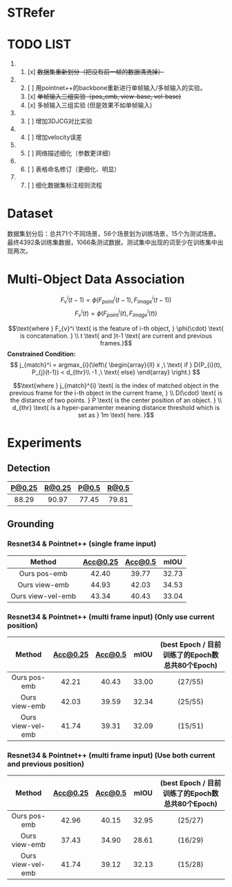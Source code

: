# STRefer

# TODO LIST

1. 1. [x] ~~数据集重新划分（把没有前一帧的数据清洗掉）~~
   
2. 2. [ ] 用pointnet++的backbone重新进行单帧输入/多帧输入的实验。
   1. [x] ~~单帧输入三组实验（pos_emb, view-base, vel-base)~~
   2. [x] 多帧输入三组实验 (但是效果不如单帧输入)
3. 3. [ ] 增加3DJCG对比实验
4. 4. [ ] 增加velocity误差
5. 5. [ ] 网络描述细化（参数更详细）
6. 6. [ ] 表格命名修订（更细化、明显）
7. 7. [ ] 细化数据集标注规则流程

# Dataset
数据集划分后：总共71个不同场景，56个场景划为训练场景，15个为测试场景。最终4392条训练集数据，1066条测试数据，测试集中出现的词至少在训练集中出现两次。


# Multi-Object Data Association
$$ F_{v}^i(t-1) = \phi(F_{point}^i(t-1), F_{image}^i(t-1)) $$ 
$$ F_{v}^i(t) = \phi(F_{point}^i(t), F_{image}^i(t)) $$

$$\text{where } F_{v}^i \text{ is the feature of i-th object, } \phi(\cdot) \text{ is concatenation. } \\
t \text{ and }t-1 \text{ are current and previous frames.}$$
**Constrained Condition:**
$$ j_{match}^i = argmax_{i}(\left\{
                \begin{array}{ll}
                  x ,\ \text{ if } D(P_{i}(t), P_{j}(t-1)) < d_{thr}\\
                  -1 ,\ \text{ else}
                \end{array}
              \right.)
 $$

$$\text{where } j_{match}^{i} \text{ is the index of matched object in the previous frame for the i-th object in the current frame, } \\
D(\cdot) \text{ is the distance of two points. } P \text{ is the center position of an object. } \\
d_{thr} \text{ is a hyper-paramenter meaning distance threshold which is set as } 1m \text{ here. }$$

# Experiments
## Detection
| P@0.25 | R@0.25 | P@0.5 | R@0.5 |
|:------:|:------:|:-----:|:-----:|
| 88.29 | 90.97| 77.45 | 79.81 |

## Grounding
### Resnet34 & Pointnet++ (single frame input)
|       Method      | Acc@0.25 | Acc@0.5 | mIOU  |
|:-----------------:|:--------:|:-------:|:-----:|
| Ours pos-emb      |   42.40  |  39.77  | 32.73 |   (35/80)
| Ours view-emb     |   44.93  |  42.03  | 34.53 |   (25/80)
| Ours view-vel-emb |   43.34  |  40.43  | 33.04 |   (35/80)

### Resnet34 & Pointnet++ (multi frame input) (Only use current position)
|       Method      | Acc@0.25 | Acc@0.5 | mIOU  | (best Epoch / 目前训练了的Epoch数   总共80个Epoch) |
|:-----------------:|:--------:|:-------:|:-----:|:-----:|
| Ours pos-emb      |   42.21  |  40.43  | 33.00 | (27/55) |
| Ours view-emb     |   42.03  |  39.59  | 32.34 | (25/55) |
| Ours view-vel-emb |   41.74  |  39.31  | 32.09 | (15/51) |

### Resnet34 & Pointnet++ (multi frame input) (Use both current and previous position)
|       Method      | Acc@0.25 | Acc@0.5 | mIOU  | (best Epoch / 目前训练了的Epoch数   总共80个Epoch) |
|:-----------------:|:--------:|:-------:|:-----:|:-----:|
| Ours pos-emb      |   42.96  |  40.15  | 32.95 | (25/27)
| Ours view-emb     |   37.43  |  34.90  | 28.61 | (16/29)
| Ours view-vel-emb |   41.74  |  39.12  | 32.13 | (15/28)